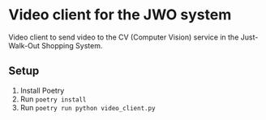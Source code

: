 # Video client for the JWO system

Video client to send video to the CV (Computer Vision) service in the Just-Walk-Out Shopping System.

## Setup

1. Install Poetry
2. Run `poetry install`
3. Run `poetry run python video_client.py`
